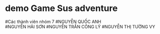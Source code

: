 # demo Game Sus adventure
#Các thành viên nhóm 7
#NGUYỄN QUỐC ANH	
#NGUYỄN HẢI SƠN
#NGUYỄN TRẦN CÔNG LÝ
#NGUYỄN THỊ TƯỜNG VY
